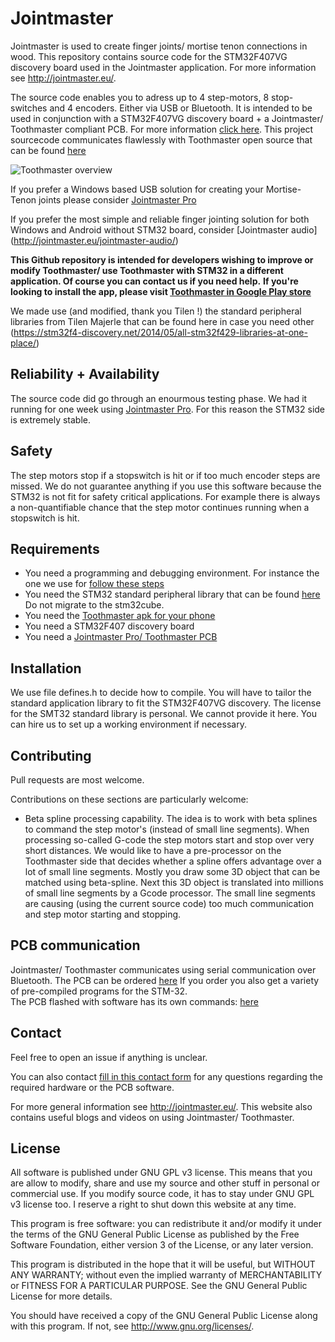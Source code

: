 # Jointmaster
Jointmaster is used to create finger joints/ mortise tenon connections in wood. This repository contains source code for the STM32F407VG discovery board used in the Jointmaster application.  For more information see http://jointmaster.eu/.

The source code enables you to adress up to 4 step-motors, 8 stop-switches and 4 encoders. Either via USB or Bluetooth.
It is intended to be used in conjunction with a STM32F407VG discovery board + a Jointmaster/ Toothmaster compliant PCB. For more information [click here](http://jointmaster.eu/2017/01/toothmaster-solution-introduction/).
This project sourcecode communicates flawlessly with Toothmaster open source that can be found [here](https://github.com/patricksevat/Toothmaster) 

![Toothmaster overview](http://jointmaster.eu/wp-content/uploads/2017/01/Toothmaster-solution-1100x599.jpg)

If you prefer a Windows based USB solution for creating your Mortise-Tenon joints please consider [Jointmaster Pro](http://jointmaster.eu/jointmaster-pro/)

If you prefer the most simple and reliable finger jointing solution for both Windows and Android without STM32 board, consider [Jointmaster audio] (http://jointmaster.eu/jointmaster-audio/)

**This Github repository is intended for developers wishing to improve or modify Toothmaster/ use Toothmaster with STM32 in a different application. Of course you can contact us if you need help.**
**If you're looking to install the app, please visit [Toothmaster in Google Play store](https://play.google.com/store/apps/details?id=eu.jointmaster.toothmaster)**

We made use (and modified, thank you Tilen !) the standard peripheral libraries from Tilen Majerle that can be found here in case you need other (https://stm32f4-discovery.net/2014/05/all-stm32f429-libraries-at-one-place/)

## Reliability + Availability
The source code did go through an enourmous testing phase. We had it running for one week using [Jointmaster Pro](http://jointmaster.eu/jointmaster-pro/). For this reason the STM32 side is extremely stable.

## Safety
The step motors stop if a stopswitch is hit or if too much encoder steps are missed. 
We do not guarantee anything if you use this software because the STM32 is not fit for safety critical applications. For example there is always a non-quantifiable chance that the step motor continues running when a stopswitch is hit. 

## Requirements
- You need a programming and debugging environment. For instance the one we use for [follow these steps](http://bartteunissen.com/blog/programming-and-debugging-a-stm32f0-discovery-with-eclipse/)
- You need the STM32 standard peripheral library that can be found [here](http://www.st.com/en/embedded-software/stsw-stm32065.html) Do not migrate to the stm32cube.
- You need the [Toothmaster apk for your phone](https://play.google.com/store/apps/details?id=eu.jointmaster.toothmaster)
- You need a STM32F407 discovery board
- You need a [Jointmaster Pro/ Toothmaster PCB](http://jointmaster.eu/product/jointmaster-usb-solution-low-budget-kit/)

## Installation
We use file defines.h to decide how to compile. 
You will have to tailor the standard application library to fit the STM32F407VG discovery. The license for the SMT32 standard library is personal. We cannot provide it here.
You can hire us to set up a working environment if necessary. 

## Contributing

Pull requests are most welcome.

Contributions on these sections are particularly welcome:
- Beta spline processing capability. The idea is to work with beta splines to command the step motor's (instead of small line segments). When processing so-called G-code the step motors start and stop over very short distances. We would like to have a pre-processor on the Toothmaster side that decides whether a spline offers advantage over a lot of small line segments. Mostly you draw some 3D object that can be matched using beta-spline. Next this 3D object is translated into millions of small line segments by a Gcode processor. The small line segments are causing (using the current source code) too much communication and step motor starting and stopping.
    
## PCB communication

Jointmaster/ Toothmaster communicates using serial communication over Bluetooth.
The PCB can be ordered [here](http://jointmaster.eu/product/jointmaster-usb-solution-low-budget-kit/) If you order you also get a variety of pre-compiled programs for the STM-32.    
The PCB flashed with software has its own commands: [here](https://github.com/patricksevat/Toothmaster/blob/master/PCB-communication.md)

## Contact

Feel free to open an issue if anything is unclear.

You can also contact [fill in this contact form](http://jointmaster.eu/contact/) for any questions regarding the required hardware or the PCB software.

For more general information see http://jointmaster.eu/. This website also contains useful blogs and videos on using Jointmaster/ Toothmaster. 

## License

All software is published under GNU GPL v3 license. This means that you are allow to modify, share and use my source and other stuff in personal or commercial use. If you modify source code, it has to stay under GNU GPL v3 license too. I reserve a right to shut down this website at any time.

This program is free software: you can redistribute it and/or modify
it under the terms of the GNU General Public License as published by
the Free Software Foundation, either version 3 of the License, or
any later version.
 
This program is distributed in the hope that it will be useful,
but WITHOUT ANY WARRANTY; without even the implied warranty of
MERCHANTABILITY or FITNESS FOR A PARTICULAR PURPOSE.  See the
GNU General Public License for more details.
 
You should have received a copy of the GNU General Public License
along with this program.  If not, see <http://www.gnu.org/licenses/>.
